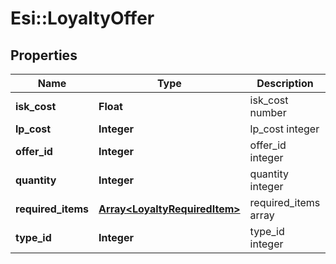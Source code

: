 # Esi::LoyaltyOffer

## Properties
Name | Type | Description | Notes
------------ | ------------- | ------------- | -------------
**isk_cost** | **Float** | isk_cost number | 
**lp_cost** | **Integer** | lp_cost integer | 
**offer_id** | **Integer** | offer_id integer | 
**quantity** | **Integer** | quantity integer | 
**required_items** | [**Array&lt;LoyaltyRequiredItem&gt;**](LoyaltyRequiredItem.md) | required_items array | 
**type_id** | **Integer** | type_id integer | 


